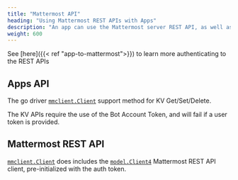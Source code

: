```yaml
---
title: "Mattermost API"
heading: "Using Mattermost REST APIs with Apps"
description: "An app can use the Mattermost server REST API, as well as new App Services APIs offered specifically to Mattermost Apps."
weight: 600
---
```


See [here]({{< ref "app-to-mattermost">}}) to learn more authenticating to the REST APIs

## Apps API

The go driver [`mmclient.Client`](https://pkg.go.dev/github.com/mattermost/mattermost-plugin-apps/apps/mmclient#Client) support method for KV Get/Set/Delete.

The KV APIs require the use of the Bot Account Token, and will fail if a user token is provided.

## Mattermost REST API

[`mmclient.Client`](https://pkg.go.dev/github.com/mattermost/mattermost-plugin-apps/apps/mmclient#Client) does includes the [`model.Client4`](https://pkg.go.dev/github.com/mattermost/mattermost-server/v5/model#Client4) Mattermost REST API client, pre-initialized with the auth token.
